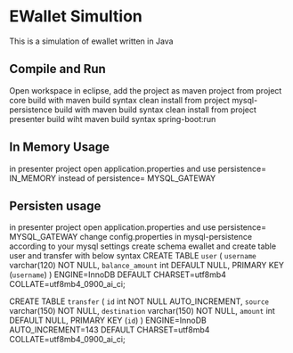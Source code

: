 # EWallet Simultion

This is a simulation of ewallet written in Java

## Compile and Run 
Open workspace in eclipse, add the project as maven project
from project core build with maven build syntax clean install
from project mysql-persistence build with maven build syntax clean install
from project presenter build wiht maven build syntax spring-boot:run


## In Memory Usage
in presenter project open application.properties and use persistence= IN_MEMORY instead of persistence= MYSQL_GATEWAY

## Persisten usage
in presenter project open application.properties and use persistence= MYSQL_GATEWAY
change config.properties in mysql-persistence according to your mysql settings
create schema ewallet and create table user and transfer with below syntax
CREATE TABLE `user` (
  `username` varchar(120) NOT NULL,
  `balance_amount` int DEFAULT NULL,
  PRIMARY KEY (`username`)
) ENGINE=InnoDB DEFAULT CHARSET=utf8mb4 COLLATE=utf8mb4_0900_ai_ci;

CREATE TABLE `transfer` (
  `id` int NOT NULL AUTO_INCREMENT,
  `source` varchar(150) NOT NULL,
  `destination` varchar(150) NOT NULL,
  `amount` int DEFAULT NULL,
  PRIMARY KEY (`id`)
) ENGINE=InnoDB AUTO_INCREMENT=143 DEFAULT CHARSET=utf8mb4 COLLATE=utf8mb4_0900_ai_ci;


